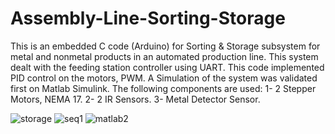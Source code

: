 # Assembly-Line-Sorting-Storage

This is an embedded C code (Arduino) for Sorting & Storage subsystem for metal and nonmetal products in an automated production line. This system dealt with the feeding station controller using UART. This code implemented PID control on the motors, PWM. A Simulation of the system was validated first on Matlab Simulink.
The following components are used:
1- 2 Stepper Motors, NEMA 17.
2- 2 IR Sensors.
3- Metal Detector Sensor.

![storage](https://user-images.githubusercontent.com/68401714/138700757-60bb626b-8be0-41a4-8fe7-7e84522cd8c0.jpg)
![seq1](https://user-images.githubusercontent.com/68401714/138700773-51f3b75f-54b0-4fae-be01-14e4d149796b.JPG)
![matlab2](https://user-images.githubusercontent.com/68401714/138700771-72288e25-7fd8-40fc-8380-6e9936c0e3bc.JPG)
